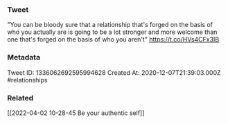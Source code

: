 ### Tweet
"You can be bloody sure that a relationship that's forged on the basis of who you actually are is going to be a lot stronger and more welcome than one that's forged on the basis of who you aren't" https://t.co/HVs4CFx3IB

### Metadata
Tweet ID: 1336062692595994628
Created At: 2020-12-07T21:39:03.000Z
#relationships 

### Related
[[2022-04-02 10-28-45 Be your authentic self]]


